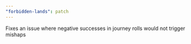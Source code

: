```yaml
---
"forbidden-lands": patch
---
```


Fixes an issue where negative successes in journey rolls would not trigger mishaps
